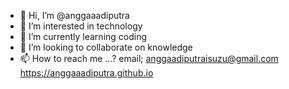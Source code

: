 - 👋 Hi, I’m @anggaaadiputra
- 👀 I’m interested in technology
- 🌱 I’m currently learning coding
- 💞️ I’m looking to collaborate on knowledge
- 📫 How to reach me ...? email; anggaadiputraisuzu@gmail.com
https://anggaaadiputra.github.io
<!---
anggaaadiputra/anggaaadiputra is a ✨ special ✨ repository because its `README.md` (this file) appears on your GitHub profile.
You can click the Preview link to take a look at your changes.
--->
